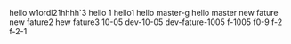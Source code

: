 hello w1ordl21hhhh`3
hello 1
hello1
hello master-g
hello master
new fature
new fature2
hew fature3
10-05
dev-10-05
dev-fature-1005
f-1005
f0-9
f-2
f-2-1
